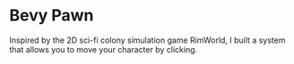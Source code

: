 # Bevy Pawn
Inspired by the 2D sci-fi colony simulation game RimWorld, I built a system that allows you to move your character by clicking.
